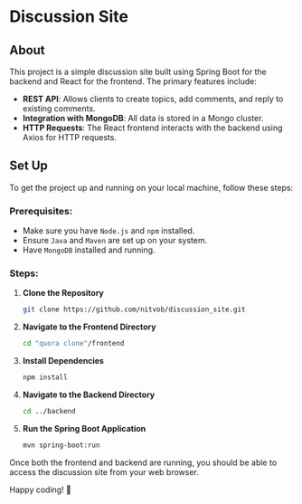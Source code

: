 ﻿# Discussion Site

## About

This project is a simple discussion site built using Spring Boot for the backend and React for the frontend. The primary features include:

- **REST API**: Allows clients to create topics, add comments, and reply to existing comments.
- **Integration with MongoDB**: All data is stored in a Mongo cluster.
- **HTTP Requests**: The React frontend interacts with the backend using Axios for HTTP requests.

## Set Up

To get the project up and running on your local machine, follow these steps:

### Prerequisites:

- Make sure you have `Node.js` and `npm` installed.
- Ensure `Java` and `Maven` are set up on your system.
- Have `MongoDB` installed and running.

### Steps:

1. **Clone the Repository**

   ```bash
   git clone https://github.com/nitvob/discussion_site.git
   ```

2. **Navigate to the Frontend Directory**

   ```bash
   cd "quora clone"/frontend
   ```

3. **Install Dependencies**

   ```bash
   npm install
   ```

4. **Navigate to the Backend Directory**

   ```bash
   cd ../backend
   ```

5. **Run the Spring Boot Application**
   ```bash
   mvn spring-boot:run
   ```

Once both the frontend and backend are running, you should be able to access the discussion site from your web browser.

Happy coding! 🚀
